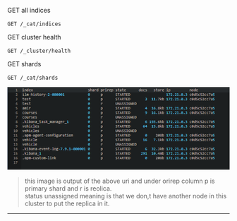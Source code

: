 <p>GET all indices</p>

```http
GET /_cat/indices
```

<p>GET cluster health</p>

```http
GET /_cluster/health
```

<p>GET shards</p>

```http
GET /_cat/shards
```

<img src="./shards.png">


>this image is output of the above uri and under orirep column p is primary shard and r is reolica.<br>
>status unassigned meaning is that we don,t have another node in this cluster to put the replica in it.  

___

